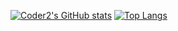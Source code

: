 [![Coder2's GitHub stats](https://github-readme-stats.vercel.app/api?username=Jack253-png&show_icons=true&locale=cn)](https://github.com/Jack253-png)
[![Top Langs](https://github-readme-stats.vercel.app/api/top-langs/?username=anuraghazra\&layout=donut-vertical)](https://github.com/Jack253-png)
